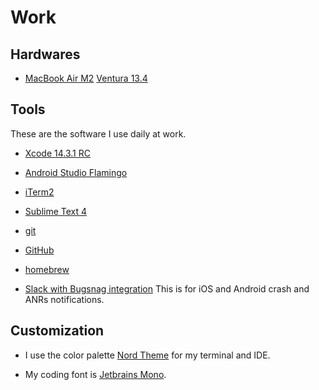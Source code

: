 # Work

## Hardwares

- [MacBook Air M2](https://www.apple.com/macbook-air-m2/) [Ventura 13.4](https://www.apple.com/macos/ventura/)

## Tools

These are the software I use daily at work.

- [Xcode 14.3.1 RC](https://developer.apple.com/xcode/)

- [Android Studio Flamingo](https://developer.android.com/studio)

- [iTerm2](https://iterm2.com)

- [Sublime Text 4](https://www.sublimetext.com)

- [git](https://git-scm.com)

- [GitHub](https://github.com)

- [homebrew](https://brew.sh)

- [Slack with Bugsnag integration](https://slack.com)
This is for iOS and Android crash and ANRs notifications.


## Customization

- I use the color palette [Nord Theme](https://www.nordtheme.com) for my terminal and IDE.

- My coding font is [Jetbrains Mono](https://www.jetbrains.com/lp/mono/).